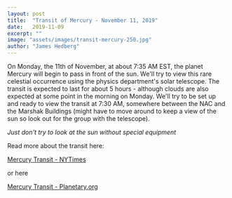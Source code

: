```yaml
---
layout: post
title:  "Transit of Mercury - November 11, 2019"
date:   2019-11-09
excerpt: ""
image: "assets/images/transit-mercury-250.jpg"
author: "James Hedberg"
---
```


On Monday, the 11th of November, at about 7:35 AM EST, the planet Mercury will begin to pass in front of the sun. We'll try to view this rare celestial occurrence using the physics department's solar telescope. The transit is expected to last for about 5 hours - although clouds are also expected at some point in the morning on Monday. We'll try to be set up and ready to view the transit at 7:30 AM, somewhere between the NAC and the Marshak Buildings (might have to move around to keep a view of the sun so look out for the group with the telescope).

*Just don't try to look at the sun without special equipment*

Read more about the transit here:

[Mercury Transit - NYTimes](https://www.nytimes.com/interactive/2019/11/08/science/mercury-transits-the-sun.html)

or here

[Mercury Transit - Planetary.org](https://www.planetary.org/blogs/bruce-betts/how-to-see-the-2019-mercury-transit.html)
